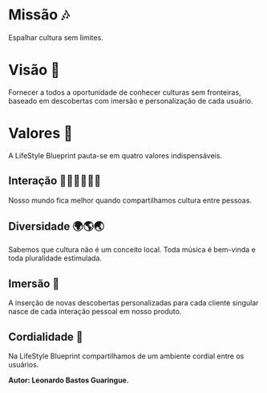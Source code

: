 # Missão 🎶

Espalhar cultura sem limites. 



# Visão 🎷

Fornecer a todos a oportunidade de conhecer culturas sem fronteiras, baseado em descobertas com imersão e personalização de cada usuário.



# Valores 🎻

A LifeStyle Blueprint pauta-se em quatro valores indispensáveis.

## Interação 👩‍💻👨‍💻🧑‍💻

Nosso mundo fica melhor quando compartilhamos cultura entre pessoas.

## Diversidade 🌍🌎🌏

Sabemos que cultura não é um conceito local. Toda música é bem-vinda e toda pluralidade estimulada.

## Imersão 📲

A inserção de novas descobertas personalizadas para cada cliente singular nasce de cada interação pessoal em nosso produto.

## Cordialidade 👥

Na LifeStyle Blueprint compartilhamos de um ambiente cordial entre os usuários.





**Autor: Leonardo Bastos Guaringue.**
